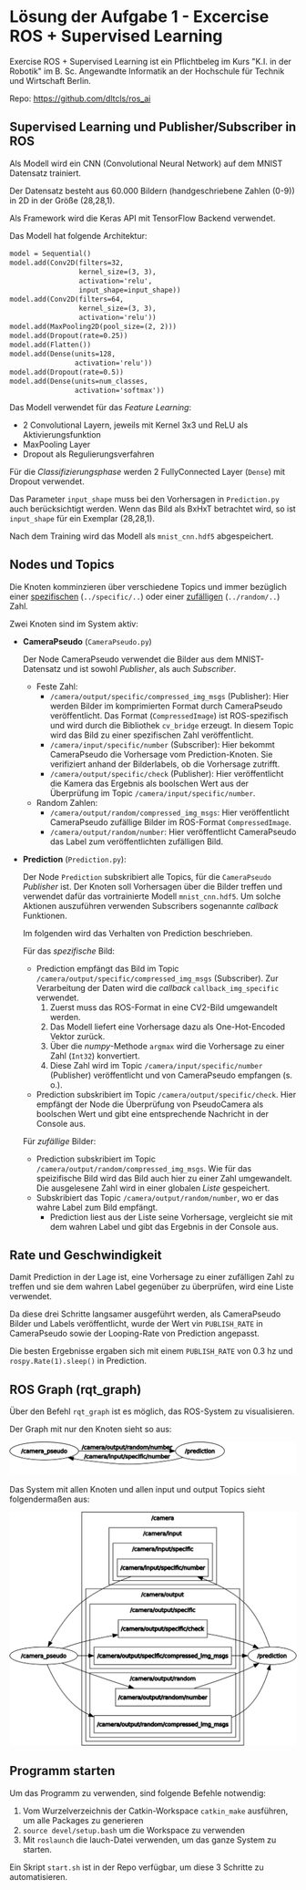 # Lösung der Aufgabe 1 - Excercise ROS + Supervised Learning

Exercise ROS + Supervised Learning ist ein Pflichtbeleg im Kurs "K.I. in der Robotik" im  B. Sc. Angewandte Informatik an der Hochschule für Technik und Wirtschaft Berlin. 

Repo: https://github.com/dltcls/ros_ai

## Supervised Learning und Publisher/Subscriber in ROS

Als Modell wird ein CNN (Convolutional Neural Network) auf dem MNIST Datensatz trainiert. 

Der Datensatz besteht aus 60.000 Bildern (handgeschriebene Zahlen (0-9)) in 2D in der Größe (28,28,1).

Als Framework wird die Keras API mit TensorFlow Backend verwendet.

Das Modell hat folgende Architektur:

~~~~
model = Sequential()
model.add(Conv2D(filters=32,
                 kernel_size=(3, 3),
                 activation='relu',
                 input_shape=input_shape))
model.add(Conv2D(filters=64,
                 kernel_size=(3, 3),
                 activation='relu'))
model.add(MaxPooling2D(pool_size=(2, 2)))
model.add(Dropout(rate=0.25))
model.add(Flatten())
model.add(Dense(units=128,
                activation='relu'))
model.add(Dropout(rate=0.5))
model.add(Dense(units=num_classes,
                activation='softmax'))
~~~~
Das Modell verwendet für das *Feature Learning*: 

- 2 Convolutional Layern, jeweils mit Kernel 3x3 und ReLU als Aktivierungsfunktion
- MaxPooling Layer
- Dropout als Regulierungsverfahren

Für die *Classifizierungsphase* werden 2 FullyConnected Layer (`Dense`) mit Dropout verwendet.

Das Parameter `input_shape` muss bei den Vorhersagen in `Prediction.py` auch berücksichtigt werden. Wenn das Bild als BxHxT betrachtet wird, so ist `input_shape` für ein Exemplar (28,28,1).

Nach dem Training wird das Modell als `mnist_cnn.hdf5` abgespeichert.



## Nodes und Topics

Die Knoten komminzieren über verschiedene Topics und immer bezüglich einer <u>spezifischen</u> (`../specific/..`) oder einer <u>zufälligen</u> (`../random/..`) Zahl. 

Zwei Knoten sind im System aktiv:

- **CameraPseudo** (`CameraPseudo.py`)

  Der Node CameraPseudo verwendet die Bilder aus dem MNIST-Datensatz und ist sowohl *Publisher*, als auch *Subscriber*. 

  - Feste Zahl:
    - `/camera/output/specific/compressed_img_msgs` (Publisher): Hier werden Bilder im komprimierten Format durch CameraPseudo veröffentlicht. Das Format (`CompressedImage`) ist ROS-spezifisch und wird durch die Bibliothek `cv_bridge` erzeugt. In diesem Topic wird das Bild zu einer spezifischen Zahl veröffentlicht. 
    -  `/camera/input/specific/number` (Subscriber): Hier bekommt CameraPseudo die Vorhersage vom Prediction-Knoten.  Sie verifiziert anhand der Bilderlabels, ob die Vorhersage zutrifft.
    - `/camera/output/specific/check` (Publisher): Hier veröffentlicht die Kamera das Ergebnis als boolschen Wert aus der Überprüfung im Topic `/camera/input/specific/number`.
  - Random Zahlen:
    - `/camera/output/random/compressed_img_msgs`: Hier veröffentlicht CameraPseudo zufällige Bilder im ROS-Format `CompressedImage`.
    - `/camera/output/random/number`: Hier veröffentlicht CameraPseudo das Label zum veröffentlichten zufälligen Bild.

- **Prediction** (`Prediction.py`):

  Der Node `Prediction` subskribiert alle Topics, für die `CameraPseudo` *Publisher* ist. Der Knoten soll Vorhersagen über die Bilder treffen und verwendet dafür das vortrainierte Modell `mnist_cnn.hdf5`. Um solche Aktionen auszuführen verwenden Subscribers sogenannte *callback* Funktionen.

  Im folgenden wird das Verhalten von Prediction beschrieben.

  Für das *spezifische* Bild:

  - Prediction empfängt das Bild im Topic `/camera/output/specific/compressed_img_msgs` (Subscriber). Zur Verarbeitung der Daten wird die *callback* `callback_img_specific` verwendet.
    1. Zuerst muss das ROS-Format in eine CV2-Bild umgewandelt werden. 
    2. Das Modell liefert eine Vorhersage dazu als One-Hot-Encoded Vektor zurück.
    3. Über die *numpy*-Methode `argmax` wird die Vorhersage zu einer Zahl  (`Int32`) konvertiert.
    4. Diese Zahl wird im Topic `/camera/input/specific/number` (Publisher) veröffentlicht und von CameraPseudo empfangen (s. o.).
  - Prediction subskribiert im Topic `/camera/output/specific/check`. Hier empfängt der Node die Überprüfung von PseudoCamera als boolschen Wert und gibt eine entsprechende Nachricht in der Console aus.

  Für *zufällige* Bilder:

  - Prediction subskribiert im Topic `/camera/output/random/compressed_img_msgs`. Wie für das speizifische Bild wird das Bild auch hier zu einer Zahl umgewandelt. Die ausgelesene Zahl wird in einer globalen *Liste* gespeichert.
  - Subskribiert das Topic `/camera/output/random/number`, wo er das wahre Label zum Bild empfängt.
    - Prediction liest aus der Liste seine Vorhersage,  vergleicht sie mit dem wahren Label und gibt das Ergebnis in der Console aus.

  

## Rate und Geschwindigkeit

Damit Prediction in der Lage ist, eine Vorhersage zu einer zufälligen Zahl zu treffen und sie dem wahren Label gegenüber zu überprüfen, wird eine Liste verwendet.

Da diese drei Schritte langsamer ausgeführt werden, als CameraPseudo Bilder und Labels veröffentlicht, wurde der Wert vin `PUBLISH_RATE` in CameraPseudo sowie der Looping-Rate von Prediction angepasst.

Die besten Ergebnisse ergaben sich mit einem `PUBLISH_RATE` von 0.3 hz und `rospy.Rate(1).sleep()` in Prediction.



## ROS Graph (rqt_graph)

Über den Befehl `rqt_graph` ist es möglich, das ROS-System zu visualisieren.

Der Graph mit nur den Knoten sieht so aus:



![OnlyNodes](rosgraph_onlyNodes.svg)



Das System mit allen Knoten und allen input und output Topics sieht folgendermaßen aus:

![RosGraphComplete](rosgraph.png)





## Programm starten	

Um das Programm zu verwenden, sind folgende Befehle notwendig:

1. Vom Wurzelverzeichnis der Catkin-Workspace `catkin_make` ausführen, um alle Packages zu generieren
2. `source devel/setup.bash` um die Workspace zu verwenden
3. Mit `roslaunch` die lauch-Datei verwenden, um das ganze System zu starten.

Ein Skript `start.sh` ist in der Repo verfügbar, um diese 3 Schritte zu automatisieren.
